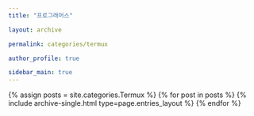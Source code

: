```yaml
---
title: "프로그래머스"

layout: archive

permalink: categories/termux

author_profile: true

sidebar_main: true
---
```


{% assign posts = site.categories.Termux %}
{% for post in posts %}
{% include archive-single.html type=page.entries_layout %}
{% endfor %}
